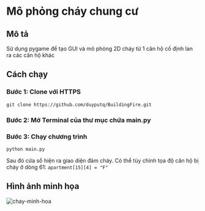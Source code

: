 # Mô phỏng cháy chung cư

## Mô tả
Sử dụng pygame để tạo GUI và mô phỏng 2D cháy từ 1 căn hộ cố định lan ra các căn hộ khác

## Cách chạy

### Bước 1: Clone với HTTPS
`git clone https://github.com/duyputq/BuildingFire.git`

### Bước 2: Mở Terminal của thư mục chứa main.py

### Bước 3: Chạy chương trình
`python main.py`

Sau đó cửa sổ hiện ra giao diện đám cháy. Có thể tùy chỉnh tọa độ căn hộ bị cháy ở dòng 61:
`apartment[15][4] = "F"`

## Hình ảnh minh họa
![chay-minh-hoa](https://github.com/duyputq/BuildingFire/assets/100561979/0bce5c7a-18c6-4aca-a8a8-8f6c463e4f2a)
